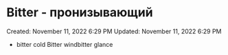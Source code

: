 # Bitter - пронизывающий

Created: November 11, 2022 6:29 PM
Updated: November 11, 2022 6:29 PM

- bitter cold Bitter windbitter glance